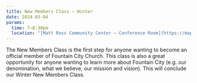 ```yaml
---
title: New Members Class — Winter
date: 2024-03-04
params:
  time: 7–8:30pm
  location: "[Matt Ross Community Center — Conference Room](https://maps.app.goo.gl/dcMQEWTgLi7N2AN5A)"
---
```


The New Members Class is the first step for anyone wanting to become an official member of Fountain City Church. This class is also a great opportunity for anyone wanting to learn more about Fountain City (e.g. our denomination, what we believe, our mission and vision). This will conclude our Winter New Members Class.
